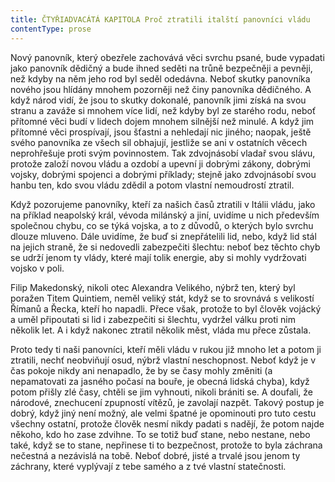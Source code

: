```yaml
---
title: ČTYŘIADVACÁTÁ KAPITOLA Proč ztratili italští panovníci vládu
contentType: prose
---
```


<section>

Nový panovník, který obezřele zachovává věci svrchu psané, bude vypadati jako panovník dědičný a bude ihned seděti na trůně bezpečněji a pevněji, než kdyby na něm jeho rod byl seděl odedávna. Neboť skutky panovníka nového jsou hlídány mnohem pozorněji než činy panovníka dědičného. A když národ vidí, že jsou to skutky dokonalé, panovník jimi získá na svou stranu a zaváže si mnohem více lidí, než kdyby byl ze starého rodu, neboť přítomné věci budí v lidech dojem mnohem silnější než minulé. A když jim přítomné věci prospívají, jsou šťastni a nehledají nic jiného; naopak, ještě svého panovníka ze všech sil obhajují, jestliže se ani v ostatních věcech neprohřešuje proti svým povinnostem. Tak zdvojnásobí vladař svou slávu, protože založí novou vládu a ozdobí a upevní ji dobrými zákony, dobrými vojsky, dobrými spojenci a dobrými příklady; stejně jako zdvojnásobí svou hanbu ten, kdo svou vládu zdědil a potom vlastní nemoudrostí ztratil.

Když pozorujeme panovníky, kteří za našich časů ztratili v Itálii vládu, jako na příklad neapolský král, vévoda milánský a jiní, uvidíme u nich především společnou chybu, co se týká vojska, a to z důvodů, o kterých bylo svrchu dlouze mluveno. Dále uvidíme, že buď si znepřátelili lid, nebo, když lid stál na jejich straně, že si nedovedli zabezpečiti šlechtu: neboť bez těchto chyb se udrží jenom ty vlády, které mají tolik energie, aby si mohly vydržovati vojsko v poli.

Filip Makedonský, nikoli otec Alexandra Velikého, nýbrž ten, který byl poražen Titem Quintiem, neměl veliký stát, když se to srovnává s velikostí Římanů a Řecka, kteří ho napadli. Přece však, protože to byl člověk vojácký a uměl připoutati si lid i zabezpečiti si šlechtu, vydržel válku proti nim několik let. A i když nakonec ztratil několik měst, vláda mu přece zůstala.

Proto tedy ti naši panovníci, kteří měli vládu v rukou již mnoho let a potom ji ztratili, nechť neobviňují osud, nýbrž vlastní neschopnost. Neboť když je v čas pokoje nikdy ani nenapadlo, že by se časy mohly změniti (a nepamatovati za jasného počasí na bouře, je obecná lidská chyba), když potom přišly zlé časy, chtěli se jim vyhnouti, nikoli brániti se. A doufali, že národové, znechucení zpupností vítězů, je zavolají nazpět. Takový postup je dobrý, když jiný není možný, ale velmi špatné je opominouti pro tuto cestu všechny ostatní, protože člověk nesmí nikdy padati s nadějí, že potom najde někoho, kdo ho zase zdvihne. To se totiž buď stane, nebo nestane, nebo také, když se to stane, nepřinese ti to bezpečnost, protože to byla záchrana nečestná a nezávislá na tobě. Neboť dobré, jisté a trvalé jsou jenom ty záchrany, které vyplývají z tebe samého a z tvé vlastní statečnosti.

</section>

[^1]: _Francesco Vettori_ (1474-1539), důvěrný přítel Machiavelliův (byli spolu r. 1507 s poselstvím u císaře Maxmiliána); vyslanec republiky florentské u papeže Lva X. __Pozn. překl___._

[^2]: _Filippo da Gasavecchia_, přítel Machiavelliův i Vettoriův. _Pozn. překl._

[^3]: _Pavel_ (Pagolo) _Vettori__,_ bratr Francesca Vettoriho. _Pozn. překl._

[^4]: _Plautův Geta_, postava z Plautovy komedie. _Pozn. překl._

[^5]: Frosino z Panzana, Antonio Guicciardini, Batisto Guicciardini, Filippo Ginori, Tommaso del Bene – Maciavelliovi sousedé a známí. _Pozn. překl._

[^6]: _Frosino z Panzana__,_ _Antonio Guicciardini__,_ _Batista Guicciardini__,_ _Filippo Ginori__,_ _Tommaso del Bene__,_ Machiavelliovi sousedé a známí. _Pozn. překl._

[^7]: (Kdysi) výrobce a podomní obchodník s vápnem. _Pozn. red._

[^8]: Pozdější název _Il Principe – Vladař_. _Pozn. překl._

[^9]: _Giuliano de’ Medici_ (1479–1516) zatím zemřel, takže Machiavelli věnoval pak _Vladaře_ Lorenzovi de’ Medici. _Pozn. překl._

[^10]: _Ardinghelli Piero_, florentský prelát, byl tenkrát sekretářem papeže Lva X. Měl pověst intrikána a Machiavelli se obával, aby se Ardinghelli nevydával za autora _Vladaře_. _Pozn. překl._

[^11]: Brokát se zlatými vlákny nebo oděv z něho zhotovený. _Pozn. red._

[^12]: Nejvyšší státní nebo soudní úředník ve starověkém Římě. _Pozn. red._

[^13]: _Giorgio Scali__,_ bohatý Florenťan, člen vlády, ale tak zpupný, že proti sobě popudil své spoluobčany, „ačkoli ho nedávno předtím zbožňovali“, a byl 1382 sťat. _Pozn. překl._

[^14]: _Konstantinopolský císař:_ Jan Cantacuzen. _Pozn. překl._

[^15]: Narážka na aragonského krále Ferdinanda V. Katolického (1452–1516), o němž i Guicciardini, který býval vyslancem u jeho dvora, napsal: „Má pověst vladaře, který často neplní daný slib. Myslím, že se dovede přetvařovat lépe než kdokoli jiný.“ _Pozn. překl._

[^16]: _Bernabo_ z Milána: z rodu Visconti, známý svými podivínskými skutky, když byl členem milánské vlády. _Pozn. překl._

[^17]: _Nevídané věci_ způsobené bohem: Machiavelli zde jistě nemíní žádné zázraky současné, nýbrž používá k podepření své výzvy obrazu biblického. _Pozn. překl._

